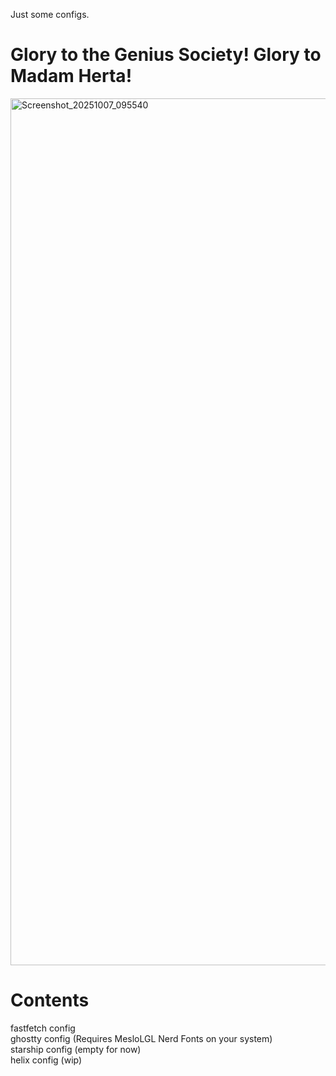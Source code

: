Just some configs.

# Glory to the Genius Society! Glory to Madam Herta!

<img width="2534" height="1387" alt="Screenshot_20251007_095540" src="https://github.com/user-attachments/assets/8ce6fd26-2320-48a4-82cc-77ec51fdbf3f" />

# Contents

fastfetch config<br/>
ghostty config (Requires MesloLGL Nerd Fonts on your system)<br/>
starship config (empty for now)<br/>
helix config (wip)
